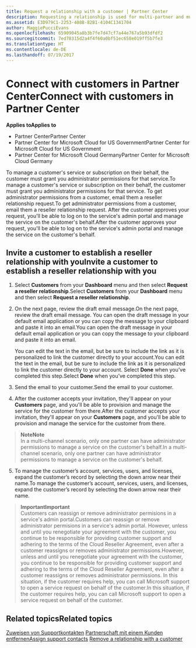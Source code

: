 ```yaml
---
title: Request a relationship with a customer | Partner Center
description: Requesting a relationship is used for multi-partner and multi-channel scenarios. It's also useful if a customer removes your delegated admin privileges and you need to restore them to provide provisioning or support.
ms.assetid: E3D979C1-2253-408B-82B1-4104C1341704
author: MaggiePucciEvans
ms.openlocfilehash: 65909045a8b3b7fe7d47cf7a44e767a5b93dfdf2
ms.sourcegitcommit: 7ed78315d2a4f4f60a0bf51ec658e019ff5b7fe3
ms.translationtype: HT
ms.contentlocale: de-DE
ms.lasthandoff: 07/19/2017
---
```

# <a name="connect-with-customers-in-partner-center"></a><span data-ttu-id="6ff6c-104">Connect with customers in Partner Center</span><span class="sxs-lookup"><span data-stu-id="6ff6c-104">Connect with customers in Partner Center</span></span>

**<span data-ttu-id="6ff6c-105">Applies to</span><span class="sxs-lookup"><span data-stu-id="6ff6c-105">Applies to</span></span>**

-  <span data-ttu-id="6ff6c-106">Partner Center</span><span class="sxs-lookup"><span data-stu-id="6ff6c-106">Partner Center</span></span>
-  <span data-ttu-id="6ff6c-107">Partner Center for Microsoft Cloud for US Government</span><span class="sxs-lookup"><span data-stu-id="6ff6c-107">Partner Center for Microsoft Cloud for US Government</span></span>
-  <span data-ttu-id="6ff6c-108">Partner Center for Microsoft Cloud Germany</span><span class="sxs-lookup"><span data-stu-id="6ff6c-108">Partner Center for Microsoft Cloud Germany</span></span>

<span data-ttu-id="6ff6c-109">To manage a customer's service or subscription on their behalf, the customer must grant you administrator permissions for that service.</span><span class="sxs-lookup"><span data-stu-id="6ff6c-109">To manage a customer's service or subscription on their behalf, the customer must grant you administrator permissions for that service.</span></span> <span data-ttu-id="6ff6c-110">To get administrator permissions from a customer, email them a reseller relationship request.</span><span class="sxs-lookup"><span data-stu-id="6ff6c-110">To get administrator permissions from a customer, email them a reseller relationship request.</span></span> <span data-ttu-id="6ff6c-111">After the customer approves your request, you'll be able to log on to the service's admin portal and manage the service on the customer's behalf.</span><span class="sxs-lookup"><span data-stu-id="6ff6c-111">After the customer approves your request, you'll be able to log on to the service's admin portal and manage the service on the customer's behalf.</span></span> 

## <a name="invite-a-customer-to-establish-a-reseller-relationship-with-you"></a><span data-ttu-id="6ff6c-112">Invite a customer to establish a reseller relationship with you</span><span class="sxs-lookup"><span data-stu-id="6ff6c-112">Invite a customer to establish a reseller relationship with you</span></span>

1.  <span data-ttu-id="6ff6c-113">Select **Customers** from your **Dashboard** menu and then select **Request a reseller relationship**.</span><span class="sxs-lookup"><span data-stu-id="6ff6c-113">Select **Customers** from your **Dashboard** menu and then select **Request a reseller relationship**.</span></span>

2.  <span data-ttu-id="6ff6c-114">On the next page, review the draft email message.</span><span class="sxs-lookup"><span data-stu-id="6ff6c-114">On the next page, review the draft email message.</span></span> <span data-ttu-id="6ff6c-115">You can open the draft message in your default email application or you can copy the message to your clipboard and paste it into an email.</span><span class="sxs-lookup"><span data-stu-id="6ff6c-115">You can open the draft message in your default email application or you can copy the message to your clipboard and paste it into an email.</span></span> 

    <span data-ttu-id="6ff6c-116">You can edit the text in the email, but be sure to include the link as it is personalized to link the customer directly to your account.</span><span class="sxs-lookup"><span data-stu-id="6ff6c-116">You can edit the text in the email, but be sure to include the link as it is personalized to link the customer directly to your account.</span></span> <span data-ttu-id="6ff6c-117">Select **Done** when you’ve completed this step.</span><span class="sxs-lookup"><span data-stu-id="6ff6c-117">Select **Done** when you’ve completed this step.</span></span>

3.  <span data-ttu-id="6ff6c-118">Send the email to your customer.</span><span class="sxs-lookup"><span data-stu-id="6ff6c-118">Send the email to your customer.</span></span>

4.  <span data-ttu-id="6ff6c-119">After the customer accepts your invitation, they'll appear on your **Customers** page, and you'll be able to provision and manage the service for the customer from there.</span><span class="sxs-lookup"><span data-stu-id="6ff6c-119">After the customer accepts your invitation, they'll appear on your **Customers** page, and you'll be able to provision and manage the service for the customer from there.</span></span>

 >**<span data-ttu-id="6ff6c-120">Note</span><span class="sxs-lookup"><span data-stu-id="6ff6c-120">Note</span></span>**<br>
    <span data-ttu-id="6ff6c-121">In a multi-channel scenario, only one partner can have administrator permissions to manage a service on the customer's behalf.</span><span class="sxs-lookup"><span data-stu-id="6ff6c-121">In a multi-channel scenario, only one partner can have administrator permissions to manage a service on the customer's behalf.</span></span> 

5.  <span data-ttu-id="6ff6c-122">To manage the customer’s account, services, users, and licenses, expand the customer’s record by selecting the down arrow near their name.</span><span class="sxs-lookup"><span data-stu-id="6ff6c-122">To manage the customer’s account, services, users, and licenses, expand the customer’s record by selecting the down arrow near their name.</span></span>


>**<span data-ttu-id="6ff6c-123">Important</span><span class="sxs-lookup"><span data-stu-id="6ff6c-123">Important</span></span>**<br>
<span data-ttu-id="6ff6c-124">Customers can reassign or remove administrator permisions in a service's admin portal.</span><span class="sxs-lookup"><span data-stu-id="6ff6c-124">Customers can reassign or remove administrator permisions in a service's admin portal.</span></span> <span data-ttu-id="6ff6c-125">However, unless and until you renegotiate your agreement with the customer, you continue to be responsible for providing customer support and adhering to the terms of the Cloud Reseller Agreement, even after a customer reassigns or removes administrator permissions.</span><span class="sxs-lookup"><span data-stu-id="6ff6c-125">However, unless and until you renegotiate your agreement with the customer, you continue to be responsible for providing customer support and adhering to the terms of the Cloud Reseller Agreement, even after a customer reassigns or removes administrator permissions.</span></span> <span data-ttu-id="6ff6c-126">In this situation, if the customer requires help, you can call Microsoft support to open a service request on behalf of the customer.</span><span class="sxs-lookup"><span data-stu-id="6ff6c-126">In this situation, if the customer requires help, you can call Microsoft support to open a service request on behalf of the customer.</span></span>

## <a name="related-topics"></a><span data-ttu-id="6ff6c-127">Related topics</span><span class="sxs-lookup"><span data-stu-id="6ff6c-127">Related topics</span></span>

<span data-ttu-id="6ff6c-128">[Zuweisen von Supportkontakten](assign-support-contacts.md)
[Partnerschaft mit einem Kunden entfernen](remove-a-relationship.md)</span><span class="sxs-lookup"><span data-stu-id="6ff6c-128">[Assign support contacts](assign-support-contacts.md)
[Remove a relationship with a customer](remove-a-relationship.md)</span></span>